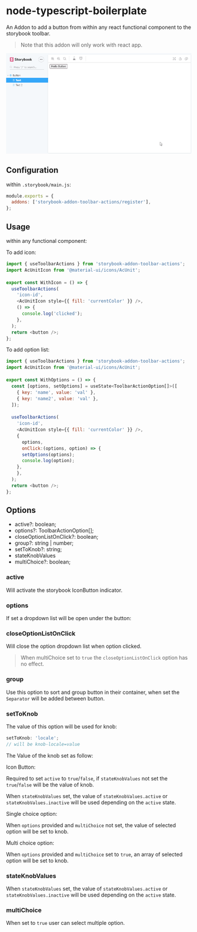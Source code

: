 # node-typescript-boilerplate

An Addon to add a button from within any react functional component to the storybook toolbar.

> Note that this addon will only work with react app.

![addon-screenshot](assets/storybook-addon-toolbar-actions.gif)

## Configuration

within `.storybook/main.js`:

```js
module.exports = {
  addons: ['storybook-addon-toolbar-actions/register'],
};
```

## Usage

within any functional component:

To add icon:

```js
import { useToolbarActions } from 'storybook-addon-toolbar-actions';
import AcUnitIcon from '@material-ui/icons/AcUnit';

export const WithIcon = () => {
  useToolbarActions(
    'icon-id',
    <AcUnitIcon style={{ fill: 'currentColor' }} />,
    () => {
      console.log('clicked');
    },
  );
  return <button />;
};
```

To add option list:

```js
import { useToolbarActions } from 'storybook-addon-toolbar-actions';
import AcUnitIcon from '@material-ui/icons/AcUnit';

export const WithOptions = () => {
  const [options, setOptions] = useState<ToolbarActionOption[]>([
    { key: 'name', value: 'val' },
    { key: 'name2', value: 'val' },
  ]);

  useToolbarActions(
    'icon-id',
    <AcUnitIcon style={{ fill: 'currentColor' }} />,
    {
      options,
      onClick:(options, option) => {
      setOptions(options);
      console.log(option);
    },
    },
  );
  return <button />;
};
```

## Options

- active?: boolean;
- options?: ToolbarActionOption[];
- closeOptionListOnClick?: boolean;
- group?: string | number;
- setToKnob?: string;
- stateKnobValues
- multiChoice?: boolean;

### active

Will activate the storybook IconButton indicator.

### options

If set a dropdown list will be open under the button:

### closeOptionListOnClick

Will close the option dropdown list when option clicked.

> When multiChoice set to `true` the `closeOptionListOnClick` option has no effect.

### group

Use this option to sort and group button in their container, when set the `Separator` will be added between button.

### setToKnob

The value of this option will be used for knob:

```js
setToKnob: 'locale';
// will be knob-locale=value
```

The Value of the knob set as follow:

Icon Button:

Required to set `active` to `true`/`false`, if `stateKnobValues` not set the `true`/`false` will be the value of knob.

When `stateKnobValues` set, the value of `stateKnobValues.active` or `stateKnobValues.inactive` will be used depending on the `active` state.

Single choice option:

When `options` provided and `multiChoice` not set, the value of selected option will be set to knob.

Multi choice option:

When `options` provided and `multiChoice` set to `true`, an array of selected option will be set to knob.

### stateKnobValues

When `stateKnobValues` set, the value of `stateKnobValues.active` or `stateKnobValues.inactive` will be used depending on the `active` state.

### multiChoice

When set to `true` user can select multiple option.
